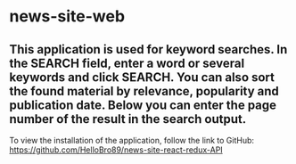 # news-site-web

## This application is used for keyword searches. In the SEARCH field, enter a word or several keywords and click SEARCH. You can also sort the found material by relevance, popularity and publication date. Below you can enter the page number of the result in the search output.
 
 To view the installation of the application, follow the link to GitHub:
https://github.com/HelloBro89/news-site-react-redux-API
